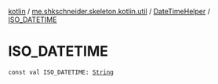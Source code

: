 [kotlin](../../index.md) / [me.shkschneider.skeleton.kotlin.util](../index.md) / [DateTimeHelper](index.md) / [ISO_DATETIME](./-i-s-o_-d-a-t-e-t-i-m-e.md)

# ISO_DATETIME

`const val ISO_DATETIME: `[`String`](https://kotlinlang.org/api/latest/jvm/stdlib/kotlin/-string/index.html)